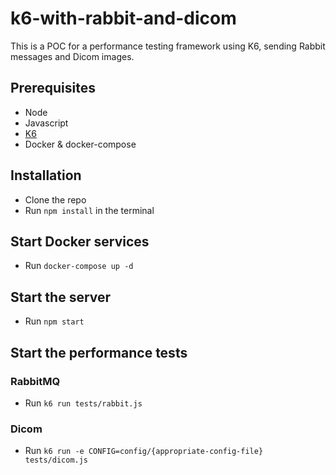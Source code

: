# k6-with-rabbit-and-dicom

This is a POC for a performance testing framework using K6, sending Rabbit messages and Dicom images.

## Prerequisites

* Node
* Javascript
* [K6](https://k6.io/docs/getting-started/installation/)
* Docker & docker-compose

## Installation

* Clone the repo
* Run `npm install` in the terminal

## Start Docker services

* Run `docker-compose up -d`

## Start the server

* Run `npm start`

## Start the performance tests

### RabbitMQ

* Run `k6 run tests/rabbit.js`

### Dicom

* Run `k6 run -e CONFIG=config/{appropriate-config-file} tests/dicom.js`

